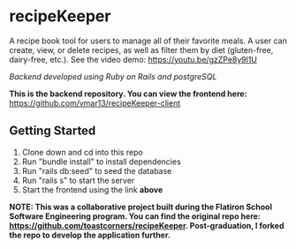 # recipeKeeper

A recipe book tool for users to manage all of their favorite meals. A user can create, view, or delete recipes, as well as filter them by diet (gluten-free, dairy-free, etc.). See the video demo: https://youtu.be/gzZPe8y9l1U  

*Backend developed using Ruby on Rails and postgreSQL*

**This is the backend repository. You can view the frontend here:** https://github.com/vmar13/recipeKeeper-client 

## Getting Started

1. Clone down and cd into this repo
2. Run "bundle install" to install dependencies
3. Run "rails db:seed" to seed the database
4. Run "rails s" to start the server
5. Start the frontend using the link **above**

**NOTE: This was a collaborative project built during the Flatiron School Software Engineering program. You can find the original repo here: https://github.com/toastcorners/recipeKeeper. Post-graduation, I forked the repo to develop the application further.**